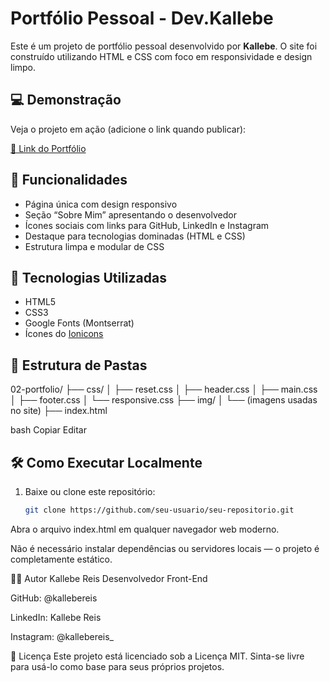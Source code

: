 # Portfólio Pessoal - Dev.Kallebe

Este é um projeto de portfólio pessoal desenvolvido por **Kallebe**. O site foi construído utilizando HTML e CSS com foco em responsividade e design limpo.

## 💻 Demonstração

Veja o projeto em ação (adicione o link quando publicar):

[🔗 Link do Portfólio](https://seu-link-aqui.com)

## 📌 Funcionalidades

- Página única com design responsivo
- Seção “Sobre Mim” apresentando o desenvolvedor
- Ícones sociais com links para GitHub, LinkedIn e Instagram
- Destaque para tecnologias dominadas (HTML e CSS)
- Estrutura limpa e modular de CSS

## 🚀 Tecnologias Utilizadas

- HTML5  
- CSS3 
- Google Fonts (Montserrat)  
- Ícones do [Ionicons](https://ionic.io/ionicons)

## 📁 Estrutura de Pastas

02-portfolio/
├── css/
│ ├── reset.css
│ ├── header.css
│ ├── main.css
│ ├── footer.css
│ └── responsive.css
├── img/
│ └── (imagens usadas no site)
├── index.html

bash
Copiar
Editar

## 🛠️ Como Executar Localmente

1. Baixe ou clone este repositório:
   ```bash
   git clone https://github.com/seu-usuario/seu-repositorio.git
Abra o arquivo index.html em qualquer navegador web moderno.

Não é necessário instalar dependências ou servidores locais — o projeto é completamente estático.

👨‍💻 Autor
Kallebe Reis
Desenvolvedor Front-End

GitHub: @kallebereis

LinkedIn: Kallebe Reis

Instagram: @kallebereis_

📄 Licença
Este projeto está licenciado sob a Licença MIT. Sinta-se livre para usá-lo como base para seus próprios projetos.

